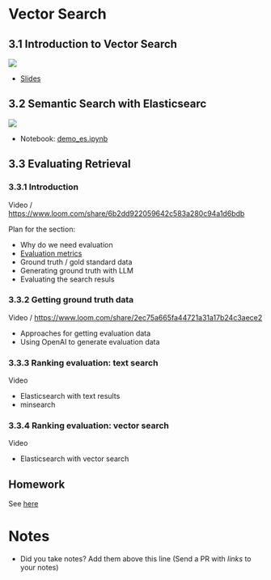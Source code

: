 # Vector Search 

## 3.1 Introduction to Vector Search

<a href="https://www.youtube.com/watch?v=C5AWdL3kg1Q&list=PL3MmuxUbc_hIB4fSqLy_0AfTjVLpgjV3R">
  <img src="https://markdown-videos-api.jorgenkh.no/youtube/C5AWdL3kg1Q">
</a>

* [Slides](https://github.com/dataML007/elastic_search/blob/main/Introduction%20to%20Vector%20DB.pdf)


## 3.2 Semantic Search with Elasticsearc

<a href="https://www.youtube.com/watch?v=ptByfB_YcEg&list=PL3MmuxUbc_hIB4fSqLy_0AfTjVLpgjV3R">
  <img src="https://markdown-videos-api.jorgenkh.no/youtube/ptByfB_YcEg">
</a>

* Notebook: [demo_es.ipynb](demo_es.ipynb)


## 3.3 Evaluating Retrieval 

### 3.3.1 Introduction

Video / https://www.loom.com/share/6b2dd922059642c583a280c94a1d6bdb

Plan for the section:

* Why do we need evaluation
* [Evaluation metrics](evaluation-metrics.md)
* Ground truth / gold standard data
* Generating ground truth with LLM
* Evaluating the search resuls


### 3.3.2 Getting ground truth data

Video / https://www.loom.com/share/2ec75a665fa44721a31a17b24c3aece2

* Approaches for getting evaluation data
* Using OpenAI to generate evaluation data

### 3.3.3 Ranking evaluation: text search

Video

* Elasticsearch with text results
* minsearch

### 3.3.4 Ranking evaluation: vector search

Video

* Elasticsearch with vector search


## Homework

See [here](../cohorts/2024/03-vector-search/homework.md)


# Notes

* Did you take notes? Add them above this line (Send a PR with *links* to your notes)
